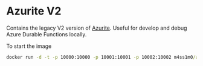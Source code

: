 # Azurite V2

Contains the legacy V2 version of [Azurite](https://github.com/Azure/Azurite/tree/legacy-master).
Useful for develop and debug Azure Durable Functions locally.

To start the image

``` cmd
docker run -d -t -p 10000:10000 -p 10001:10001 -p 10002:10002 m4ss1m0/azurite:latest
```
